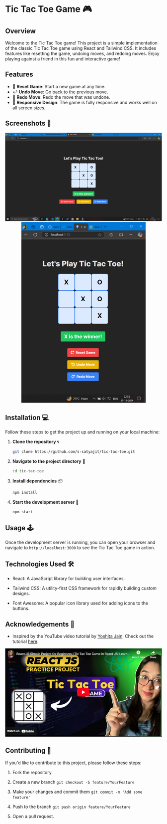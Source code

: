 # Tic Tac Toe Game 🎮

## Overview
Welcome to the Tic Tac Toe game! This project is a simple implementation of the classic Tic Tac Toe game using React and Tailwind CSS. It includes features like resetting the game, undoing moves, and redoing moves. Enjoy playing against a friend in this fun and interactive game!

## Features
- 🔄 **Reset Game**: Start a new game at any time.
- ↩️ **Undo Move**: Go back to the previous move.
- 🔁 **Redo Move**: Redo the move that was undone.
- 📱 **Responsive Design**: The game is fully responsive and works well on all screen sizes.

## Screenshots 📸

<div align="center"> <img src="image-1.png" alt="Screenshot 1" width="900"> </div> <div align="center"> <img src="image-2.png" alt="Screenshot 2" width="400"> </div>

## Installation 💻
Follow these steps to get the project up and running on your local machine:

1. **Clone the repository** 🌀
   ```bash
   git clone https://github.com/s-satyajit/tic-tac-toe.git
   ```

2. **Navigate to the project directory** 📂

    ```bash
    cd tic-tac-toe
    ```

3. **Install dependencies** 📦
    ```bash
    npm install
    ```

4. **Start the development server** 🚀
    
    ```bash
    npm start
    ```

## Usage 🕹️
Once the development server is running, you can open your browser and navigate to ```http://localhost:3000``` to see the Tic Tac Toe game in action.

## Technologies Used 🛠️
- React: A JavaScript library for building user interfaces.

- Tailwind CSS: A utility-first CSS framework for rapidly building custom designs.

- Font Awesome: A popular icon library used for adding icons to the buttons.

## Acknowledgements 🙏

- Inspired by the YouTube video tutorial by <a href="https://www.linkedin.com/in/yoshita-jain-510893148/">Yoshita Jain</a>. Check out the tutorial <a href="https://youtu.be/D_tyfqNZm6I?si=FI1J_Y_cExXa73JR">here</a>.

![alt text](image.png)

## Contributing 🤝
If you'd like to contribute to this project, please follow these steps:

1. Fork the repository.

2. Create a new branch ```git checkout -b feature/YourFeature```

3. Make your changes and commit them ```git commit -m 'Add some feature'```

4. Push to the branch ```git push origin feature/YourFeature```

5. Open a pull request.



